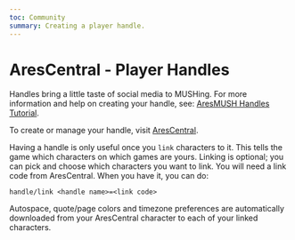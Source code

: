 ```yaml
---
toc: Community
summary: Creating a player handle.
---
```

# AresCentral - Player Handles

Handles bring a little taste of social media to MUSHing. For more information and help on creating your handle, see: [AresMUSH Handles Tutorial](http://aresmush.com/handles/).

To create or manage your handle, visit [AresCentral](http://arescentral.aresmush.com/).

Having a handle is only useful once you `link` characters to it.  This tells the game which characters on which games are yours.  Linking is optional; you can pick and choose which characters you want to link.  You will need a link code from AresCentral.  When you have it, you can do:

`handle/link <handle name>=<link code>`

Autospace, quote/page colors and timezone preferences are automatically downloaded from your AresCentral character to each of your linked characters.
